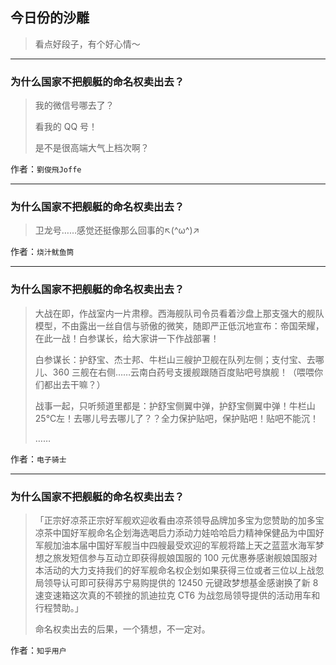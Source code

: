 ## 今日份的沙雕

> 看点好段子，有个好心情～


 
---

### 为什么国家不把舰艇的命名权卖出去？

> 我的微信号哪去了？
> 
> 看我的 QQ 号！
> 
> 是不是很高端大气上档次啊？


作者：`劉俊飛Joffe`

---

### 为什么国家不把舰艇的命名权卖出去？

> 卫龙号……感觉还挺像那么回事的↖(^ω^)↗


作者：`烧汁鱿鱼筒`

---

### 为什么国家不把舰艇的命名权卖出去？

> 大战在即，作战室内一片肃穆。西海舰队司令员看着沙盘上那支强大的舰队模型，不由露出一丝自信与骄傲的微笑，随即严正低沉地宣布：帝国荣耀，在此一战！白参谋长，给大家讲一下作战部署！
> 
> 白参谋长：护舒宝、杰士邦、牛栏山三艘护卫舰在队列左侧；支付宝、去哪儿、360 三舰在右侧……云南白药号支援舰跟随百度贴吧号旗舰！（喂喂你们都出去干嘛？）
> 
> 战事一起，只听频道里都是：护舒宝侧翼中弹，护舒宝侧翼中弹！牛栏山 25℃左！去哪儿号去哪儿了？？全力保护贴吧，保护贴吧！贴吧不能沉！
> 
> ……


作者：`电子骑士`

---

### 为什么国家不把舰艇的命名权卖出去？

> 「正宗好凉茶正宗好军舰欢迎收看由凉茶领导品牌加多宝为您赞助的加多宝凉茶中国好军舰命名企划海选喝启力添动力娃哈哈启力精神保健品为中国好军舰加油本届中国好军舰当中四艘最受欢迎的军舰将踏上天之蓝蓝水海军梦想之旅发短信参与互动立即获得舰娘国服的 100 元优惠券感谢舰娘国服对本活动的大力支持我们的好军舰命名权企划如果获得三位或者三位以上战忽局领导认可即可获得苏宁易购提供的 12450 元键政梦想基金感谢换了新 8 速变速箱这次真的不顿挫的凯迪拉克 CT6 为战忽局领导提供的活动用车和行程赞助。」
> 
> 命名权卖出去的后果，一个猜想，不一定对。


作者：`知乎用户`